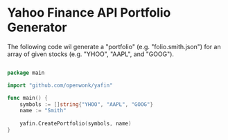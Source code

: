 Yahoo Finance API Portfolio Generator
========

The following code wil generate a "portfolio" (e.g. "folio.smith.json") for an array of given stocks (e.g. "YHOO", "AAPL", and "GOOG").

```go

package main

import "github.com/openwonk/yafin"

func main() {
	symbols := []string{"YHOO", "AAPL", "GOOG"}
	name := "Smith"
	
	yafin.CreatePortfolio(symbols, name)
}

```